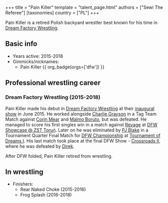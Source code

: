 +++
title = "Pain Killer"
template = "talent_page.html"
authors = ["Sewi The Referee"]
[taxonomies]
country = ["PL"]
+++

Pain Killer is a retired Polish backyard wrestler best known for his time in [Dream Factory Wrestling](@/o/dfw.md).

## Basic info

* Years active: 2015-2018
* Gimmicks/nicknames:
  - Pain Killer {{ org_badge(orgs=['dfw']) }}

## Professional wrestling career

### Dream Factory Wrestling (2015-2018)

Pain Killer made his debut in [Dream Factory Wrestling](@/o/dfw.md) at their [inaugural show](@/e/dfw/2015-06-20-dfw-showcase.md) in June 2015. He worked alongside [Charlie Grayson](@/w/madman-charlie.md) in a Tag Team Match against [Corin Mear](@/w/corin-mear.md) and [Malmo Boruto](@/w/malmo-boruto.md), but was defeated. He managed to score his first singles win in a match against [Revage](@/w/rafael-kid.md) at [DFW Showcase @ ZST Toruń](@/e/dfw/2016-03-10-dfw-zst.md). Later on he was eliminated by [PJ Blake](@/w/pj-blake.md) in a Tournament Quarter Final Match for [DFW Championship](@/c/dfw-championship.md) at [Tournament of Dreams I](@/e/dfw/2016-06-11-dfw-tournament-of-dreams-1.md). His last match took place at the final DFW Show - [Crossroads II](@/e/dfw/2018-06-09-dfw-crosswords-city-2.md), where he was defeated by [Direk](@/w/direk.md). 

After DFW folded, Pain Killer retired from wrestling.

## In wrestling

* Finishers:
  - Rear Naked Choke (2015-2016)
  - Frog Splash (2016-2018)
